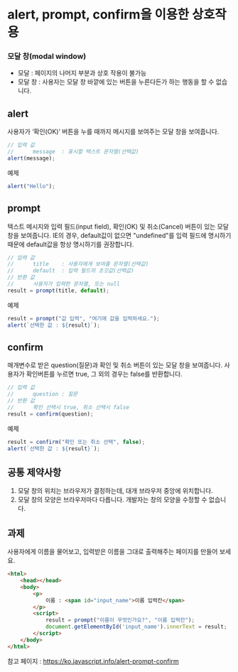 # alert, prompt, confirm을 이용한 상호작용

### 모달 창(modal window)
* 모달 : 페이지의 나머지 부분과 상호 작용이 불가능
* 모달 창 : 사용자는 모달 창 바깥에 있는 버튼을 누른다든가 하는 행동을 할 수 없습니다.

## alert
사용자가 ‘확인(OK)’ 버튼을 누를 때까지 메시지를 보여주는 모달 창을 보여줍니다.
```js no-beautify
// 입력 값
//      message  : 표시할 텍스트 문자열(선택값)
alert(message);
```
예제
```js run
alert("Hello");
```

## prompt
텍스트 메시지와 입력 필드(input field), 확인(OK) 및 취소(Cancel) 버튼이 있는 모달 창을 보여줍니다.
IE의 경우, default값이 없으면 "undefined"를 입력 필드에 명시하기 때문에 default값을 항상 명시하기를 권장합니다.
```js no-beautify
// 입력 값
//      title    : 사용자에게 보여줄 문자열(선택값)
//      default  : 입력 필드의 초깃값(선택값)
// 반환 값
//      사용자가 입력한 문자열, 또는 null
result = prompt(title, default);
```
예제
```js run
result = prompt("값 입력", "여기에 값을 입력하세요.");
alert(`선택한 값 : ${result}`);
```

## confirm
매개변수로 받은 question(질문)과 확인 및 취소 버튼이 있는 모달 창을 보여줍니다.
사용자가 확인버튼를 누르면 true, 그 외의 경우는 false를 반환합니다.
```js no-beautify
// 입력 값
//      question : 질문
// 반환 값
//      확인 선택시 true, 취소 선택시 false
result = confirm(question);
```
예제
```js run
result = confirm("확인 또는 취소 선택", false);
alert(`선택한 값 : ${result}`);
```

## 공통 제약사항
1. 모달 창의 위치는 브라우저가 결정하는데, 대개 브라우저 중앙에 위치합니다.
2. 모달 창의 모양은 브라우저마다 다릅니다. 개발자는 창의 모양을 수정할 수 없습니다.

## 과제
사용자에게 이름을 물어보고, 입력받은 이름을 그대로 출력해주는 페이지를 만들어 보세요.
```html
<html>
    <head></head>
    <body>
        <p>
            이름 : <span id="input_name">이름 입력칸</span>
        </p>
        <script>
            result = prompt("이름이 무엇인가요?", "이름 입력칸");
            document.getElementById('input_name').innerText = result;
        </script>
    </body>
</html>
```

참고 페이지 : https://ko.javascript.info/alert-prompt-confirm
